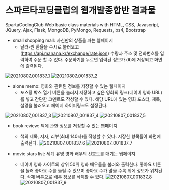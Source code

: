 # 스파르타코딩클럽의 웹개발종합반 결과물

SpartaCodingClub Web basic class materials
with HTML, CSS, Javascript, JQuery, Ajax, Flask, MongoDB, PyMongo, Requests, bs4, Bootstrap

* small shopping mall: 자신만의 상품을 파는 웹페이지
	* 달러-원 환율을 수시로 불러오고 (https://api.manana.kr/exchange/rate.json)
	  수량과 주소 및 전화번호를 입력하여 주문 할 수 있다.
	  주문하기를 누르면 입력된 정보가 db에 저장되고 화면에 출력된다.
	  
![20210807_001837_1](https://user-images.githubusercontent.com/20348923/128533553-0a8f6265-7a9b-4ae1-baa6-b73a77a6fe4f.png)
![20210807_001837_2](https://user-images.githubusercontent.com/20348923/128533558-7a5d6860-ab89-469b-9524-c7519b65d074.png)

* alone memo: 영화와 관련된 정보를 저장할 수 있는 웹페이지
	* 포스팅 박스 열기 버튼을 눌러서 저장하고 싶은 영화의 링크(네이버 영화 URL)를 넣고 간단한 코멘트도 작성할 수 있다. 해당 URL에 있는 영화 포스터, 제목, 설명을 불러오고 페이지 하이퍼링크도 설정된다. 

![20210807_001837_3](https://user-images.githubusercontent.com/20348923/128533559-f1cde8eb-0484-4c1d-bf49-60ead84c4f58.png)
![20210807_001837_4](https://user-images.githubusercontent.com/20348923/128533561-e3a227c0-4f7e-4b96-8444-036d447d9479.png)
![20210807_001837_5](https://user-images.githubusercontent.com/20348923/128533565-9a7654ef-f5b2-4744-b082-d6134697dbb5.png)

* book review: 책에 관한 정보를 저장할 수 있는 웹페이지
	* 책의 제목, 저자, 리뷰(최대 140자)를 작성할 수 있다. 저장한 항목들이 화면에 출력된다.
![20210807_001837_6](https://user-images.githubusercontent.com/20348923/128533568-5a17d21d-d865-48f6-bce3-6ed46de3465f.png)
![20210807_001837_7](https://user-images.githubusercontent.com/20348923/128533570-48b498f4-e4d3-4f5d-8e64-c2693ee4753b.png)

* movie stars list: 세계 유명 영화 배우의 선호도를 매기는 웹페이지
	* 네이버 영화 사이트의 상위 50위 영화 배우들을 불러와 출력한다. 좋아요 버튼을 눌러 좋아요 수를 늘릴 수 있으며 좋아요 수가 많을 수록 위에 정보가 위치된다. 삭제 버튼으로 배우 정보를 삭제할 수 있다.
![20210807_001837_8](https://user-images.githubusercontent.com/20348923/128533571-2d6d8993-87ef-49be-9626-b9fae8248d3e.png)
![20210807_001837_9](https://user-images.githubusercontent.com/20348923/128533575-260c7184-6d1c-4d08-b3ee-0001490d55ed.png)
